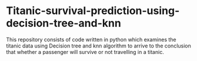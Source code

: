# Titanic-survival-prediction-using-decision-tree-and-knn
This repository consists of code written in python which examines the titanic data using Decision tree and knn algorithm to arrive to the conclusion that whether a passenger will survive or not travelling in a titanic.
